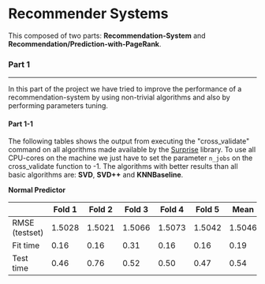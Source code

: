 # Recommender Systems
This composed of two parts: **Recommendation-System** and **Recommendation/Prediction-with-PageRank**.


### Part 1
------
In this part of the project we have tried to improve the performance of a recommendation-system by using non-trivial
algorithms and also by performing parameters tuning.

#### Part 1-1 
The following tables shows the output from executing the "cross_validate" command on all algorithms made available by the [Surprise](http://surpriselib.com/) library. To use all CPU-cores on the machine we just have to set the parameter `n_jobs` on the cross_validate function to -1. The algorithms with better results than all basic algorithms are: **SVD**, **SVD++** and **KNNBaseline**. <br/>

**Normal Predictor** <br/>
<p align='center'>
 
| |**Fold 1**|**Fold 2**|**Fold 3**|**Fold 4**|**Fold 5**|**Mean**|**Std**|
|---|---|---|---|---|---|---|---|
|RMSE (testset)|1.5028|1.5021|1.5066|1.5073|1.5042|1.5046|0.0020|
|Fit time|0.16|0.16|0.31|0.16|0.16|0.19|0.06|
|Test time|0.46|0.76|0.52|0.50|0.47|0.54|0.11|

</p>
